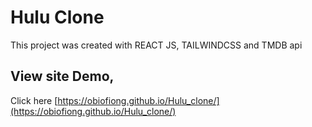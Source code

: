 # Hulu Clone

This project was created with REACT JS, TAILWINDCSS and TMDB api

## View site Demo, 

Click here [https://obiofiong.github.io/Hulu_clone/](https://obiofiong.github.io/Hulu_clone/)

